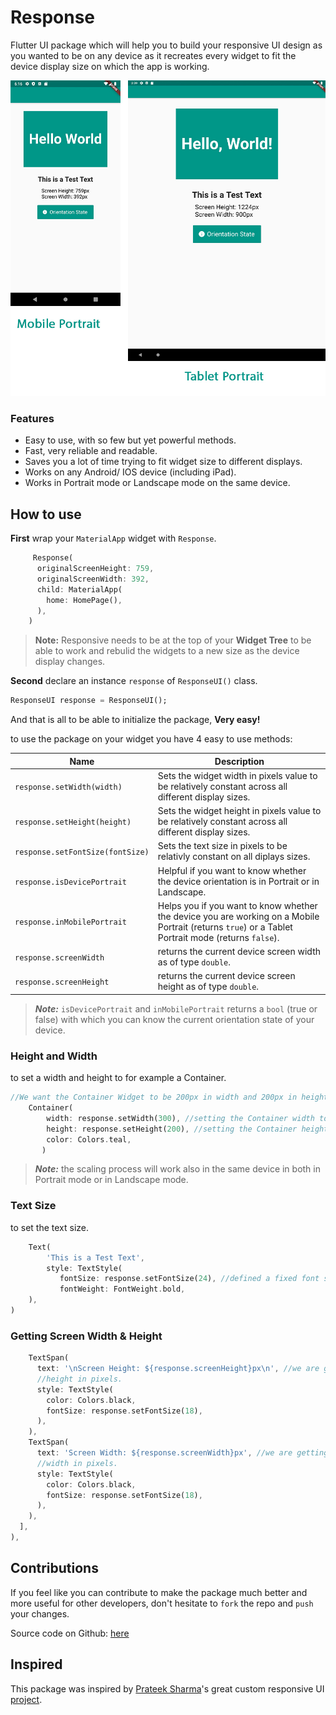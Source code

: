 # Response

Flutter UI package which will help you to build your responsive UI design as you wanted to be on any device as it recreates every widget to fit the device display size on which the app is working.


![thumbnail](https://github.com/AhmedAbouelkher/Response-for-Flutter/blob/master/screenshots/Combined.jpg)

### Features
- Easy to use, with so few but yet powerful methods.
- Fast, very reliable and readable.
- Saves you a lot of time trying to fit widget size to different displays.
- Works on any Android/ IOS device (including iPad).
- Works in Portrait mode or Landscape mode on the same device.


## How to use
**First** wrap your `MaterialApp` widget with `Response`.

```dart
     Response(
      originalScreenHeight: 759,
      originalScreenWidth: 392,
      child: MaterialApp(
        home: HomePage(),
      ),
    )
```
> **Note:** Responsive needs to be at the top of your **Widget Tree** to be able to work and rebulid the widgets to a new size as the device display changes.

**Second**
declare an instance `response` of `ResponseUI()` class.

```dart
ResponseUI response = ResponseUI();
``` 

And that is all to be able to initialize the package, **Very easy!**


to use the package on your widget you have 4 easy to use methods:

| Name  | Description  |
| ------------ | ------------ |
| `response.setWidth(width)` |  Sets the widget width in pixels value to be relatively constant across all different display sizes. |
| `response.setHeight(height)` | Sets the widget height in pixels value to be relatively constant across all different display sizes. |
| `response.setFontSize(fontSize)` | Sets the text size in pixels to be relativly constant on all diplays sizes. |
| `response.isDevicePortrait` | Helpful if you want to know whether the device orientation is in Portrait or in Landscape.  |
| `response.inMobilePortrait` | Helps you if you want to know whether the device you are working on a Mobile Portrait (returns `true`) or a Tablet Portrait mode (returns `false`).  |
| `response.screenWidth` | returns the current device screen width as of type `double`. |
| `response.screenHeight` | returns the current device screen height as of type `double`. |

> ***Note:*** `isDevicePortrait` and `inMobilePortrait` returns a `bool` (true or false) with which you can know the current orientation state of
your device.

### Height and Width
to set a width and height to for example a Container.

```dart
//We want the Container Widget to be 200px in width and 200px in height
    Container(
        width: response.setWidth(300), //setting the Container width to be 300px
        height: response.setHeight(200), //setting the Container height to be 300px
        color: Colors.teal,
       )
```
> ***Note:*** the scaling process will work also in the same device in both
in Portrait mode or in Landscape mode.

### Text Size
to set the text size.

```dart
    Text(
        'This is a Test Text',
        style: TextStyle(
           fontSize: response.setFontSize(24), //defined a fixed font size in pixels
           fontWeight: FontWeight.bold,
    ),
)
```

### Getting Screen Width & Height

```dart
    TextSpan(
      text: '\nScreen Height: ${response.screenHeight}px\n', //we are getting back our current device screen 
      //height in pixels.
      style: TextStyle(
        color: Colors.black,
        fontSize: response.setFontSize(18),
      ),
    ),
    TextSpan(
      text: 'Screen Width: ${response.screenWidth}px', //we are getting back our current device screen 
      //width in pixels.
      style: TextStyle(
        color: Colors.black,
        fontSize: response.setFontSize(18),
      ),
    ),
  ],
),
```

## Contributions

If you feel like you can contribute to make the package much better and more useful for other
developers, don't hesitate to `fork` the repo and `push` your changes.

Source code on Github: [here](https://github.com/AhmedAbouelkher/Responsive-for-Flutter "here")


<!-- ## Some Tricks

If you feel confused or can't understand any part of the code, then the Package
Documentation will be very useful.

You can access any Method/Class Quick Documentation:
  in `VS Code`: By hovering with your cursor over the method/class in your code.

  in `Android Studio/IntelliJ IDEA`: move the cursor pointer to the method/class and type
  on your keyboard (`ctrl + q` on Windows/ `command + j` on MacOS).

You can access any Method/Class Full Detailed Documentation:
  in `VS Code` and `Android Studio/IntelliJ IDEA`:  hovering with your cursor over the method/class in your code while
  pressing (`ctrl` on Windows/ `command` on MacOS) button then click. -->

## Inspired
This package was inspired by [Prateek Sharma](https://github.com/PrateekSharma1712 "Prateek Sharma")'s great custom responsive UI [project](https://medium.com/flutter-community/flutter-responsive-ui-for-learning-platform-app-2df185f86e8e "project").
